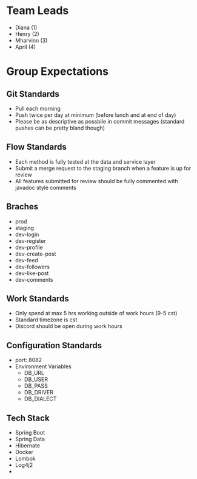 # Team Leads
- Diana (1)
- Henry (2)
- Mharvinn (3)
- April (4)

# Group Expectations

## Git Standards
- Pull each morning
- Push twice per day at minimum (before lunch and at end of day)
- Please be as descriptive as possbile in commit messages (standard pushes can be pretty bland though)

## Flow Standards
- Each method is fully tested at the data and service layer
- Submit a merge request to the staging branch when a feature is up for review
- All features submitted for review should be fully commented with javadoc style comments

## Braches
- prod
- staging
- dev-login
- dev-register
- dev-profile
- dev-create-post
- dev-feed
- dev-followers
- dev-like-post
- dev-comments

## Work Standards
- Only spend at max 5 hrs working outside of work hours (9-5 cst)
- Standard timezone is cst
- Discord should be open during work hours

## Configuration Standards
- port: 8082
- Environment Variables 
  - DB_URL
  - DB_USER
  - DB_PASS
  - DB_DRIVER
  - DB_DIALECT

## Tech Stack
- Spring Boot
- Spring Data
- Hibernate
- Docker
- Lombok
- Log4j2
- 
